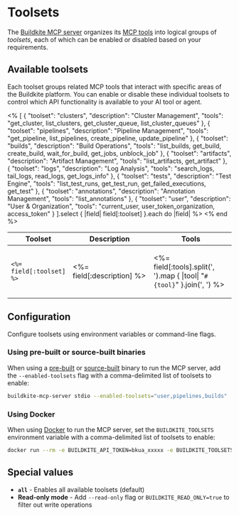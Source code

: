 # Toolsets

The [Buildkite MCP server](/docs/apis/mcp-server) organizes its [MCP tools](/docs/apis/mcp-server#available-mcp-tools) into logical groups of _toolsets_, each of which can be enabled or disabled based on your requirements.

## Available toolsets

Each toolset groups related MCP tools that interact with specific areas of the Buildkite platform. You can enable or disable these individual toolsets to control which API functionality is available to your AI tool or agent.

<table>
  <thead>
    <tr>
      <th style="width:20%">Toolset</th>
      <th style="width:40%">Description</th>
      <th style="width:40%">Tools</th>
    </tr>
  </thead>
  <tbody>
    <% [
      {
        "toolset": "clusters",
        "description": "Cluster Management",
        "tools": "get_cluster, list_clusters, get_cluster_queue, list_cluster_queues"
      },
      {
        "toolset": "pipelines",
        "description": "Pipeline Management",
        "tools": "get_pipeline, list_pipelines, create_pipeline, update_pipeline"
      },
      {
        "toolset": "builds",
        "description": "Build Operations",
        "tools": "list_builds, get_build, create_build, wait_for_build, get_jobs, unblock_job"
      },
      {
        "toolset": "artifacts",
        "description": "Artifact Management",
        "tools": "list_artifacts, get_artifact"
      },
      {
        "toolset": "logs",
        "description": "Log Analysis",
        "tools": "search_logs, tail_logs, read_logs, get_logs_info"
      },
      {
        "toolset": "tests",
        "description": "Test Engine",
        "tools": "list_test_runs, get_test_run, get_failed_executions, get_test"
      },
      {
        "toolset": "annotations",
        "description": "Annotation Management",
        "tools": "list_annotations"
      },
      {
        "toolset": "user",
        "description": "User & Organization",
        "tools": "current_user, user_token_organization, access_token"
      }
    ].select { |field| field[:toolset] }.each do |field| %>
      <tr>
        <td>
          <code><%= field[:toolset] %></code>
         </td>
        <td>
          <p><%= field[:description] %></p>
        </td>
        <td>
          <p><%= field[:tools].split(', ').map { |tool| "<code>#{tool}</code>" }.join(', ') %></p>
        </td>
      </tr>
    <% end %>
  </tbody>
</table>

## Configuration

Configure toolsets using environment variables or command-line flags.

### Using pre-built or source-built binaries

When using a [pre-built](/docs/apis/mcp-server/local/installing#install-and-run-the-server-locally-using-a-pre-built-binary) or [source-built](/docs/apis/mcp-server/local/installing#install-and-run-the-server-locally-building-from-source) binary to run the MCP server, add the `--enabled-toolsets` flag with a comma-delimited list of toolsets to enable:

```bash
buildkite-mcp-server stdio --enabled-toolsets="user,pipelines,builds"
```

### Using Docker

When using [Docker](/docs/apis/mcp-server/local/installing#install-and-run-the-server-locally-using-docker) to run the MCP server, set the `BUILDKITE_TOOLSETS` environment variable with a comma-delimited list of toolsets to enable:

```bash
docker run --rm -e BUILDKITE_API_TOKEN=bkua_xxxxx -e BUILDKITE_TOOLSETS="user,pipelines,builds" buildkite/mcp-server stdio
```

## Special values

- **`all`** - Enables all available toolsets (default)
- **Read-only mode** - Add `--read-only` flag or `BUILDKITE_READ_ONLY=true` to filter out write operations
